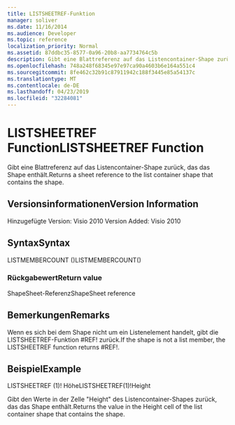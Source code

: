 ```yaml
---
title: LISTSHEETREF-Funktion
manager: soliver
ms.date: 11/16/2014
ms.audience: Developer
ms.topic: reference
localization_priority: Normal
ms.assetid: 87ddbc35-8577-0a96-20b8-aa7734764c5b
description: Gibt eine Blattreferenz auf das Listencontainer-Shape zurück, das das Shape enthält.
ms.openlocfilehash: 748a248f68345e97e97ca90a4603b6e164a551c4
ms.sourcegitcommit: 8fe462c32b91c87911942c188f3445e85a54137c
ms.translationtype: MT
ms.contentlocale: de-DE
ms.lasthandoff: 04/23/2019
ms.locfileid: "32284081"
---
```

# <a name="listsheetref-function"></a><span data-ttu-id="2ded3-103">LISTSHEETREF Function</span><span class="sxs-lookup"><span data-stu-id="2ded3-103">LISTSHEETREF Function</span></span>

<span data-ttu-id="2ded3-104">Gibt eine Blattreferenz auf das Listencontainer-Shape zurück, das das Shape enthält.</span><span class="sxs-lookup"><span data-stu-id="2ded3-104">Returns a sheet reference to the list container shape that contains the shape.</span></span>
  
## <a name="version-information"></a><span data-ttu-id="2ded3-105">Versionsinformationen</span><span class="sxs-lookup"><span data-stu-id="2ded3-105">Version Information</span></span>

<span data-ttu-id="2ded3-106">Hinzugefügte Version: Visio 2010
</span><span class="sxs-lookup"><span data-stu-id="2ded3-106">Version Added: Visio 2010</span></span> 
  
## <a name="syntax"></a><span data-ttu-id="2ded3-107">Syntax</span><span class="sxs-lookup"><span data-stu-id="2ded3-107">Syntax</span></span>

<span data-ttu-id="2ded3-108">LISTMEMBERCOUNT ()</span><span class="sxs-lookup"><span data-stu-id="2ded3-108">LISTMEMBERCOUNT()</span></span>
  
### <a name="return-value"></a><span data-ttu-id="2ded3-109">Rückgabewert</span><span class="sxs-lookup"><span data-stu-id="2ded3-109">Return value</span></span>

<span data-ttu-id="2ded3-110">ShapeSheet-Referenz</span><span class="sxs-lookup"><span data-stu-id="2ded3-110">ShapeSheet reference</span></span>
  
## <a name="remarks"></a><span data-ttu-id="2ded3-111">Bemerkungen</span><span class="sxs-lookup"><span data-stu-id="2ded3-111">Remarks</span></span>

<span data-ttu-id="2ded3-112">Wenn es sich bei dem Shape nicht um ein Listenelement handelt, gibt die LISTSHEETREF-Funktion #REF! zurück.</span><span class="sxs-lookup"><span data-stu-id="2ded3-112">If the shape is not a list member, the LISTSHEETREF function returns #REF!.</span></span>
  
## <a name="example"></a><span data-ttu-id="2ded3-113">Beispiel</span><span class="sxs-lookup"><span data-stu-id="2ded3-113">Example</span></span>

<span data-ttu-id="2ded3-114">LISTSHEETREF (1)! Höhe</span><span class="sxs-lookup"><span data-stu-id="2ded3-114">LISTSHEETREF(1)!Height</span></span> 
  
<span data-ttu-id="2ded3-115">Gibt den Werte in der Zelle "Height" des Listencontainer-Shapes zurück, das das Shape enthält.</span><span class="sxs-lookup"><span data-stu-id="2ded3-115">Returns the value in the Height cell of the list container shape that contains the shape.</span></span> 
  

